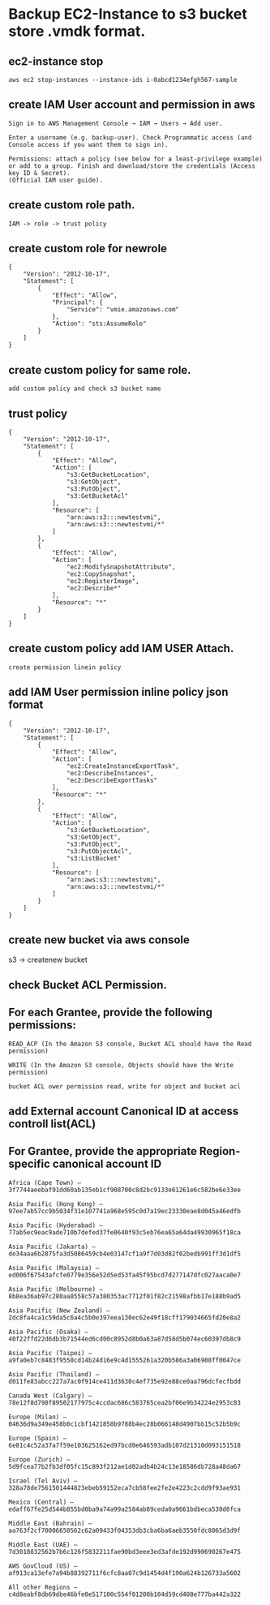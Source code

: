 Backup EC2-Instance to s3 bucket store .vmdk format.
=====================================================
## ec2-instance stop 
```
aws ec2 stop-instances --instance-ids i-0abcd1234efgh567-sample
```
## create IAM User account and permission in aws 
```
Sign in to AWS Management Console → IAM → Users → Add user.

Enter a username (e.g. backup-user). Check Programmatic access (and Console access if you want them to sign in).

Permissions: attach a policy (see below for a least-privilege example) or add to a group. Finish and download/store the credentials (Access key ID & Secret).
(Official IAM user guide).
```
## create custom role path.
```
IAM -> role -> trust policy
```
## create custom role for newrole
```
{
	"Version": "2012-10-17",
	"Statement": [
		{
			"Effect": "Allow",
			"Principal": {
				"Service": "vmie.amazonaws.com"
			},
			"Action": "sts:AssumeRole"
		}
	]
}
```
## create custom policy for same role.
```
add custom policy and check s3 bucket name
```
## trust policy 
```
{
	"Version": "2012-10-17",
	"Statement": [
		{
			"Effect": "Allow",
			"Action": [
				"s3:GetBucketLocation",
				"s3:GetObject",
				"s3:PutObject",
				"s3:GetBucketAcl"
			],
			"Resource": [
				"arn:aws:s3:::newtestvmi",
				"arn:aws:s3:::newtestvmi/*"
			]
		},
		{
			"Effect": "Allow",
			"Action": [
				"ec2:ModifySnapshotAttribute",
				"ec2:CopySnapshot",
				"ec2:RegisterImage",
				"ec2:Describe*"
			],
			"Resource": "*"
		}
	]
}

```
## create custom policy add IAM USER Attach.
```
create permission linein policy
```
## add IAM User permission inline policy json format
```
{
	"Version": "2012-10-17",
	"Statement": [
		{
			"Effect": "Allow",
			"Action": [
				"ec2:CreateInstanceExportTask",
				"ec2:DescribeInstances",
				"ec2:DescribeExportTasks"
			],
			"Resource": "*"
		},
		{
			"Effect": "Allow",
			"Action": [
				"s3:GetBucketLocation",
				"s3:GetObject",
				"s3:PutObject",
				"s3:PutObjectAcl",
				"s3:ListBucket"
			],
			"Resource": [
				"arn:aws:s3:::newtestvmi",
				"arn:aws:s3:::newtestvmi/*"
			]
		}
	]
}

```
## create new bucket via aws console
s3 -> createnew bucket
## check Bucket ACL  Permission.
## For each Grantee, provide the following permissions:
```
READ_ACP (In the Amazon S3 console, Bucket ACL should have the Read permission)

WRITE (In the Amazon S3 console, Objects should have the Write permission)

bucket ACL ower permission read, write for object and bucket acl
```
## add External account Canonical ID at access controll list(ACL) 
## For Grantee, provide the appropriate Region-specific canonical account ID
```
Africa (Cape Town) – 3f7744aeebaf91dd60ab135eb1cf908700c8d2bc9133e61261e6c582be6e33ee

Asia Pacific (Hong Kong) – 97ee7ab57cc9b5034f31e107741a968e595c0d7a19ec23330eae8d045a46edfb

Asia Pacific (Hyderabad) – 77ab5ec9eac9ade710b7defed37fe0640f93c5eb76ea65a64da49930965f18ca

Asia Pacific (Jakarta) – de34aaa6b2875fa3d5086459cb4e03147cf1a9f7d03d82f02bedb991ff3d1df5

Asia Pacific (Malaysia) – ed006f67543afcfe0779e356e52d5ed53fa45f95bcd7d277147dfc027aaca0e7

Asia Pacific (Melbourne) – 8b8ea36ab97c280aa8558c57a380353ac7712f01f82c21598afbb17e188b9ad5

Asia Pacific (New Zealand) – 2dc8fa4ca1c59da5c6a4c5b0e397eea130ec62e49f18cff179034665fd20e8a2

Asia Pacific (Osaka) – 40f22ffd22d6db3b71544ed6cd00c8952d8b0a63a87d58d5b074ec60397db8c9

Asia Pacific (Taipei) – a9fa0eb7c8483f9558cd14b24d16e9c4d1555261a320b586a3a06908ff0047ce

Asia Pacific (Thailand) – d011fe83abcc227a7ac0f914ce411d3630c4ef735e92e88ce0aa796dcfecfbdd

Canada West (Calgary) – 78e12f8d798f89502177975c4ccdac686c583765cea2bf06e9b34224e2953c83

Europe (Milan) – 04636d9a349e458b0c1cbf1421858b9788b4ec28b066148d4907bb15c52b5b9c

Europe (Spain) – 6e81c4c52a37a7f59e103625162ed97bcd0e646593adb107d21310d093151518

Europe (Zurich) – 5d9fcea77b2fb3df05fc15c893f212ae1d02adb4b24c13e18586db728a48da67

Israel (Tel Aviv) – 328a78de7561501444823ebeb59152eca7cb58fee2fe2e4223c2cdd9f93ae931

Mexico (Central) – edaff67fe25d544b855bd0ba9a74a99a2584ab89ceda0a9661bdbeca530d0fca

Middle East (Bahrain) – aa763f2cf70006650562c62a09433f04353db3cba6ba6aeb3550fdc8065d3d9f

Middle East (UAE) – 7d3018832562b7b6c126f5832211fae90bd3eee3ed3afde192d990690267e475

AWS GovCloud (US) – af913ca13efe7a94b88392711f6cfc8aa07c9d1454d4f190a624b126733a5602

All other Regions – c4d8eabf8db69dbe46bfe0e517100c554f01200b104d59cd408e777ba442a322
```

